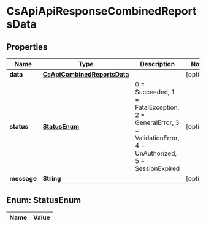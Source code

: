 
# CsApiApiResponseCombinedReportsData

## Properties
Name | Type | Description | Notes
------------ | ------------- | ------------- | -------------
**data** | [**CsApiCombinedReportsData**](CsApiCombinedReportsData.md) |  |  [optional]
**status** | [**StatusEnum**](#StatusEnum) | 0 &#x3D; Succeeded, 1 &#x3D; FatalException, 2 &#x3D; GeneralError, 3 &#x3D; ValidationError, 4 &#x3D; UnAuthorized, 5 &#x3D; SessionExpired |  [optional]
**message** | **String** |  |  [optional]


<a name="StatusEnum"></a>
## Enum: StatusEnum
Name | Value
---- | -----



